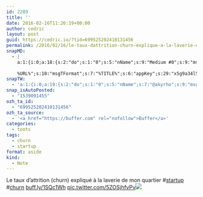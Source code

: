 ```yaml
---
id: 2289
title: ''
date: 2016-02-16T11:26:19+00:00
author: cedric
layout: post
guid: https://cedric.io/?tid=699525202410131456
permalink: /2016/02/16/le-taux-dattrition-churn-explique-a-la-laverie-de-mon-quartier-startup-churn-buff-ly-1sqc1wh-pic-twitter-com-5zosjhfvpv/
snapMD:
  - |
    a:1:{i:0;a:18:{s:2:"do";s:1:"0";s:5:"nName";s:9:"Medium #0";s:9:"msgFormat";s:19:"%FULLTEXT%
    
    %URL%";s:10:"msgTFormat";s:7:"%TITLE%";s:6:"appKey";s:29:"x5g9a34l5z294i5y2q284e4g54454";s:6:"appSec";s:85:"d3h0a44e4s2b4i5u2r234m5f5b4v2l5q2a444h574347464a454x2w20374447494c484b4w2c464f5u2d4z2";s:8:"inclTags";s:1:"1";s:7:"fltrsOn";i:0;s:5:"fltrs";a:0:{}s:7:"proxyOn";i:0;s:7:"useSURL";i:0;s:1:"v";i:350;s:4:"publ";s:1:"0";s:11:"accessToken";s:65:"2353413aa5437433e5648ccf74a16119308317c52d1a24d8ed99f26add037528a";s:12:"appAppUserID";s:65:"104b21fd8da79171a6e7bf800d03b4b761204f242935e05d2d86850a6b1635f77";s:14:"appAppUserName";s:26:"Cédric Bousmanne (akyrho)";s:13:"appAppUserURL";s:26:"https://medium.com/@akyrho";s:7:"pubList";a:0:{}}}
snapTW:
  - 'a:1:{i:0;a:19:{s:2:"do";s:1:"0";s:5:"nName";s:7:"@akyrho";s:9:"msgFormat";s:26:"%TITLE%. %EXCERPT% - %URL%";s:6:"appKey";s:55:"x5g9a8325v2y475r3c4m48584n53446p423r3r5u3e356j5j3k4r2p3";s:6:"appSec";s:105:"d3h0a94o46415u594v3q5l5n5l4r4x474x4j484o473u4i5w2m4k494z2k344n306n5r3l5v2s554p4n3p3k45495c3z4v4d3m3u5w525";s:7:"fltrsOn";i:0;s:5:"fltrs";a:0:{}s:7:"proxyOn";i:0;s:7:"useSURL";i:0;s:1:"v";i:350;s:5:"twURL";s:25:"http://twitter.com/akyrho";s:11:"accessToken";s:50:"6678782-Eyg60SCeh7762DEIsYtTPD5GVeOuSN8ATMdF2Lpppe";s:14:"accessTokenSec";s:45:"PgGDCbcYLJnR5esZjY9ID72A33mUNCYnQwaQTBsojSJNa";s:5:"tw140";i:0;s:10:"riComments";s:1:"1";s:11:"riCommentsM";s:1:"1";s:12:"riCommentsAA";s:1:"1";s:8:"attchImg";s:1:"1";s:9:"wpImgSize";s:4:"full";}}'
snap_isAutoPosted:
  - "1539091455"
ozh_ta_id:
  - "699525202410131456"
ozh_ta_source:
  - '<a href="https://buffer.com" rel="nofollow">Buffer</a>'
categories:
  - toots
tags:
  - churn
  - startup
format: aside
kind:
  - Note
---
```

Le taux d&rsquo;attrition (churn) expliqué à la laverie de mon quartier <span class="hashtag hashtag_local">#<a href="https://cedric.io/tag/startup/">startup</a> <span class="hashtag hashtag_local">#<a href="https://cedric.io/tag/churn/">churn</a> <a href="http://buff.ly/1SQc1Wh" title="http://buff.ly/1SQc1Wh" class="link link_untco">buff.ly/1SQc1Wh</a> <a href="https://twitter.com/akyrho/status/699525202410131456/photo/1" title="https://twitter.com/akyrho/status/699525202410131456/photo/1" class="link link_untco link_untco_image">pic.twitter.com/5ZOSjhfvPv</a><span class="embed_image embed_image_yes"><a href="https://twitter.com/akyrho/status/699525202410131456/photo/1"><img src="https://i0.wp.com/pbs.twimg.com/media/CbU2dxOWIAAoewF.jpg?w=900&#038;ssl=1" data-recalc-dims="1" /></a></span></p>